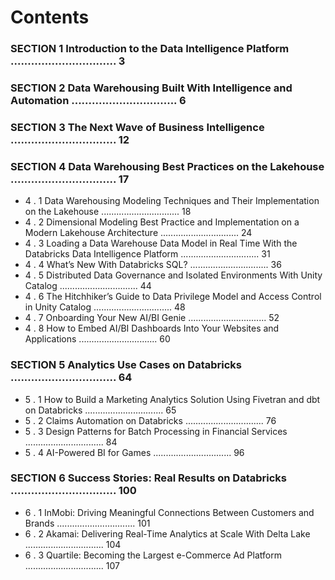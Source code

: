 # Contents

### SECTION 1 Introduction to the Data Intelligence Platform                                                              ............................... 3

### SECTION 2 Data Warehousing Built With Intelligence and Automation                                                     ............................... 6

### SECTION 3 The Next Wave of Business Intelligence                                                                      ............................... 12

### SECTION 4 Data Warehousing Best Practices on the Lakehouse                                                            ............................... 17
- 4 . 1  Data Warehousing Modeling Techniques and Their Implementation on the Lakehouse                                 ............................... 18
- 4 . 2  Dimensional Modeling Best Practice and Implementation on a Modern Lakehouse Architecture                       ............................... 24
- 4 . 3  Loading a Data Warehouse Data Model in Real Time With the Databricks Data Intelligence Platform                ............................... 31
- 4 . 4  What’s New With Databricks SQL?                                                                                ............................... 36
- 4 . 5  Distributed Data Governance and Isolated Environments With Unity Catalog                                       ............................... 44
- 4 . 6  The Hitchhiker’s Guide to Data Privilege Model and Access Control in Unity Catalog                             ............................... 48
- 4 . 7  Onboarding Your New AI/BI Genie                                                                                ............................... 52
- 4 . 8  How to Embed AI/BI Dashboards Into Your Websites and Applications                                              ............................... 60

### SECTION 5 Analytics Use Cases on Databricks                                                                           ............................... 64
- 5 . 1  How to Build a Marketing Analytics Solution Using Fivetran and dbt on Databricks                               ............................... 65
- 5 . 2  Claims Automation on Databricks                                                                                ............................... 76
- 5 . 3  Design Patterns for Batch Processing in Financial Services                                                     ............................... 84
- 5 . 4  AI-Powered BI for Games                                                                                        ............................... 96

### SECTION 6 Success Stories: Real Results on Databricks                                                                 ............................... 100
- 6 . 1  InMobi: Driving Meaningful Connections Between Customers and Brands                                            ............................... 101
- 6 . 2  Akamai: Delivering Real-Time Analytics at Scale With Delta Lake                                                ............................... 104
- 6 . 3  Quartile: Becoming the Largest e-Commerce Ad Platform                                                          ............................... 107
